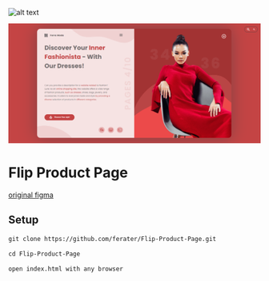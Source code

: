 ![alt text](https://raw.githubusercontent.com/ferater/Flip-Product-Page/main/assets/img/ss.gif?raw=true)

![alt text](https://github.com/ferater/Flip-Product-Page/blob/main/assets/img/ScreenShot.png)

# Flip Product Page

[original figma](https://www.figma.com/community/file/1232699175688399885)

## Setup
```
git clone https://github.com/ferater/Flip-Product-Page.git
```
```
cd Flip-Product-Page
```
```
open index.html with any browser
```








